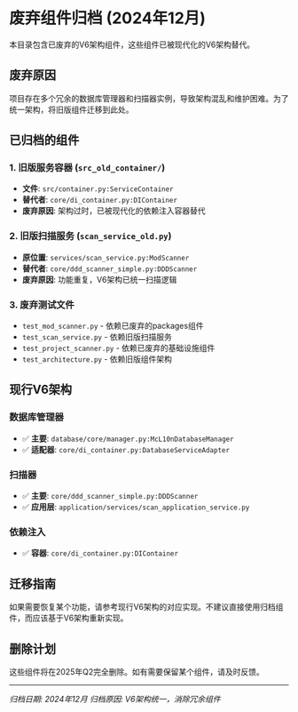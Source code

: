 # 废弃组件归档 (2024年12月)

本目录包含已废弃的V6架构组件，这些组件已被现代化的V6架构替代。

## 废弃原因

项目存在多个冗余的数据库管理器和扫描器实例，导致架构混乱和维护困难。为了统一架构，将旧版组件迁移到此处。

## 已归档的组件

### 1. 旧版服务容器 (`src_old_container/`)
- **文件**: `src/container.py:ServiceContainer`
- **替代者**: `core/di_container.py:DIContainer`
- **废弃原因**: 架构过时，已被现代化的依赖注入容器替代

### 2. 旧版扫描服务 (`scan_service_old.py`)
- **原位置**: `services/scan_service.py:ModScanner`
- **替代者**: `core/ddd_scanner_simple.py:DDDScanner`
- **废弃原因**: 功能重复，V6架构已统一扫描逻辑

### 3. 废弃测试文件
- `test_mod_scanner.py` - 依赖已废弃的packages组件
- `test_scan_service.py` - 依赖旧版扫描服务
- `test_project_scanner.py` - 依赖已废弃的基础设施组件
- `test_architecture.py` - 依赖旧版组件架构

## 现行V6架构

### 数据库管理器
- ✅ **主要**: `database/core/manager.py:McL10nDatabaseManager`
- ✅ **适配器**: `core/di_container.py:DatabaseServiceAdapter`

### 扫描器
- ✅ **主要**: `core/ddd_scanner_simple.py:DDDScanner`
- ✅ **应用层**: `application/services/scan_application_service.py`

### 依赖注入
- ✅ **容器**: `core/di_container.py:DIContainer`

## 迁移指南

如果需要恢复某个功能，请参考现行V6架构的对应实现。不建议直接使用归档组件，而应该基于V6架构重新实现。

## 删除计划

这些组件将在2025年Q2完全删除。如有需要保留某个组件，请及时反馈。

---

*归档日期: 2024年12月*
*归档原因: V6架构统一，消除冗余组件*